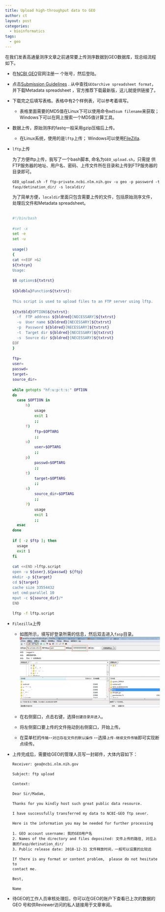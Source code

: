 ```yaml
---
title: Upload high-throughput data to GEO
author: ct
layout: post
categories:
  - bioinformatics
tags:
  - geo
---
```


在我们发表高通量测序文章之前通常要上传测序数据到GEO数据库，现总结流程
如下。

* 在[NCBI GEO](https://www.ncbi.nlm.nih.gov/geo/submitter/)官网注册一
  个账号，然后登陆。

* 点击[Submission 
  Guidelines](https://www.ncbi.nlm.nih.gov/geo/info/seq.html) .
  从中查找`GEOarchive spreadsheet format`，并下载Metadata spreadsheet
  ，官方推荐下载最新版，这儿就提供链接了。

* 下载完之后填写表格。表格中有2个样例表，可以参考着填写。

	* 表格里面需要的MD5值在Linux下可以使用命令`md5sum filename`来获取；
	  Windows下可以在网上搜索一个MD5值计算工具。

* 数据上传，原始测序的fastq一般采用gzip压缩后上传。
	
	* 在Linux系统，使用的是`lftp`上传；
	  Windows可以使用[FileZilla](https://www.filezilla.cn).

* `lftp`上传

  为了方便lftp上传，我写了一个bash脚本, 命名为`GEO_upload.sh`，只需提
  供FTP服务器的地址、用户名、密码、上传文件所在目录和上传到FTP服务器的
  目录即可。

  `GEO_upload.sh -f ftp-private.ncbi.nlm.nih.gov -u geo -p password -t
  fasp/detination_dir/ -s localdir/`

  为了简单方便，`localdir`里面只包含需要上传的文件，包括原始测序文件，
  处理后文件和Metadata spreadsheet。

  ```bash
  
  #!/bin/bash
  
  #set -x
  set -e
  set -u
  
  usage()
  {
  cat <<EOF >&2
  ${txtcyn}
  Usage:
  
  $0 options${txtrst}
  
  ${bldblu}Function${txtrst}:
  
  This script is used to upload files to an FTP server using lftp.
  
  ${txtbld}OPTIONS${txtrst}:
  	-f	FTP address ${bldred}[NECESSARY]${txtrst}
  	-u	User name ${bldred}[NECESSARY]${txtrst}
  	-p	Password ${bldred}[NECESSARY]${txtrst}
  	-t	Target dir ${bldred}[NECESSARY]${txtrst}
  	-s	Source dir ${bldred}[NECESSARY]${txtrst}	
  EOF
  }
  
  ftp=
  user=
  passwd=
  target=
  source_dir=
  
  while getopts "hf:u:p:t:s:" OPTION
  do
  	case $OPTION in
  		h)
  			usage
  			exit 1
  			;;
  		f)
  			ftp=$OPTARG
  			;;
  		u)
  			user=$OPTARG
  			;;
  		p)
  			passwd=$OPTARG
  			;;
  		t)
  			target=$OPTARG
  			;;
  		s)
  			source_dir=$OPTARG
  			;;
  		?)
  			usage
  			exit 1
  			;;
  	esac
  done
  
  if [ -z $ftp ]; then
  	usage
  	exit 1
  fi
  
  cat <<END >lftp.script
  open -u ${user},${passwd} ${ftp}
  mkdir -p ${target}
  cd ${target}
  cache size 33554432
  set cmd:parallel 10
  mput -c ${source_dir}/*
  END
  
  lftp -f lftp.script
  
  ```

* `Filezilla`上传

	* 如图所示，填写好登录所需的信息，然后双击进入`fasp`目录。
      ![Filezilla login](/images/Filezilla_1.png)

	* 在右侧窗口，点击右键，选择`创建目录并进入`。

	* 将左侧窗口要上传的文件拖动到右侧窗口，开始上传。

	* 在菜单栏的`传输`--`对已存在文件的默认操作`
	  --选择`上传-继续文件传输`即可实现断点续传。

* 上传完成后，需要给GEO的管理人员写一封邮件，大体内容如下：

  ```
  Receiver: geo@ncbi.nlm.nih.gov
  
  Subject: ftp upload
  
  Context:
  
  Dear Sir/Madam, 
  
  Thanks for you kindly host such great public data resource.
  
  I have successfully transferred my data to NCBI-GEO ftp sever. 
  
  Here is the information you may be needed for further processing
  
  1. GEO account username: 我的GEO用户名
  2. Names of the directory and files deposited: 文件上传的路径, 对应上
  面的fasp/detination_dir/
  3. Public release date: 2018-12-31 文件释放时间，一般可以设置的比较远
  
  If there is any format or content problem,  please do not hesitate to
  contact me.
  
  Best, 
  
  Name
  ```

* 待GEO的工作人员审核处理后，你可以在GEO的账户下查看已上次的数据的GEO
号和供Reviewer访问的私人链接用于文章审阅。

